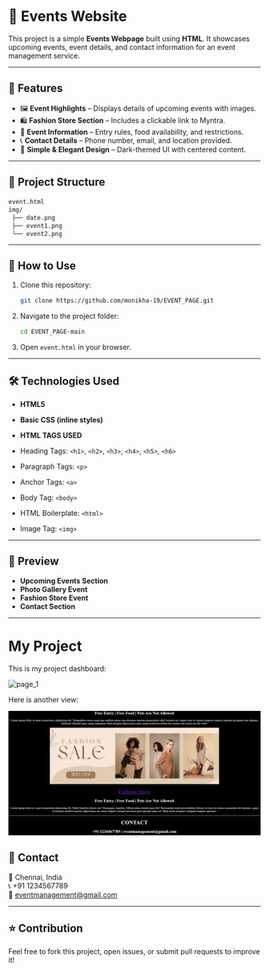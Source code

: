  # 🎉 Events Website

This project is a simple **Events Webpage** built using **HTML**. It showcases upcoming events, event details, and contact information for an event management service.  

---

## 📌 Features
- 🖼️ **Event Highlights** – Displays details of upcoming events with images.  
- 🛍️ **Fashion Store Section** – Includes a clickable link to Myntra.  
- 📅 **Event Information** – Entry rules, food availability, and restrictions.  
- 📞 **Contact Details** – Phone number, email, and location provided.  
- 🎨 **Simple & Elegant Design** – Dark-themed UI with centered content.  

---

## 📂 Project Structure
```
event.html
img/
 ├── date.png
 ├── event1.png
 └── event2.png
```

---

## 🚀 How to Use
1. Clone this repository:  
   ```bash
   git clone https://github.com/monikha-19/EVENT_PAGE.git
   ```
2. Navigate to the project folder:  
   ```bash
   cd EVENT_PAGE-main
   ```
3. Open `event.html` in your browser.

---

## 🛠️ Technologies Used
- **HTML5**
- **Basic CSS (inline styles)**

- **HTML TAGS USED**
- Heading Tags: `<h1>`, `<h2>`, `<h3>`, `<h4>`, `<h5>`, `<h6>`
- Paragraph Tags: `<p>`
- Anchor Tags: `<a>`
- Body Tag: `<body>`
- HTML Boilerplate: `<html>`
- Image Tag: `<img>`

---

## 📸 Preview
- **Upcoming Events Section**
- **Photo Gallery Event**
- **Fashion Store Event**
- **Contact Section**

---



# My Project

This is my project dashboard:

![page_1](Screenshot_1(1).png)

Here is another view:

![page_2](Screenshot_2.png)


## 📧 Contact
📍 Chennai, India  
📞 +91 1234567789  
📩 eventmanagement@gmail.com  

---

## ⭐ Contribution
Feel free to fork this project, open issues, or submit pull requests to improve it!  


